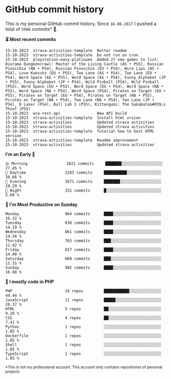 # GitHub commit history
This is my personal GitHub commit history. Since <!--START_SECTION:first-commit-date-->`16-06-2017`<!--END_SECTION:first-commit-date--> I pushed a total of <!--START_SECTION:total-commit-count-->`5906`<!--END_SECTION:total-commit-count--> commits* 🎉.

<!--START_SECTION:most-recent-commits-->
**⏳ Most recent commits**
                                        
```text
15-10-2023  strava-activities-template  Better readme
15-10-2023  strava-activities-template  Do not run on cron
15-10-2023  playstation-easy-platinums  Added 27 new games to list: Diorama Dungeoncrawl: Master of the Living Castle (AS • PS5), Russian Pinocchio (NA • PS4), Russian Pinocchio (EU • PS4), Wire Lips (AS • PS4), Love Kuesuto (EU • PS5), Two Lane (AS • PS4), Two Lane (EU • PS4), Word Space (AS • PS5), Word Space (AS • PS4), Funny Alphabet (JP • PS5), Funny Alphabet (JP • PS4), Wild Pinball (PS4), Wild Pinball (PS5), Word Space (EU • PS5), Word Space (EU • PS4), Word Space (NA • PS5), Word Space (NA • PS4), Word Space (PS4), Pirates on Target (EU • PS5), Pirates on Target (EU • PS4), Pirates on Target (NA • PS5), Pirates on Target (NA • PS4), Two Lane (NA • PS4), Two Lane (JP • PS4), D Laser (PS4), Ball Lab 2 (PS5), Kittengumi: The Sakabato&#039;s Thief (PS5)
15-10-2023  wca-rest-api                New API build
15-10-2023  strava-activities-template  Install html vrsion
15-10-2023  strava-activities           Updated strava activities
15-10-2023  strava-activities           Updated strava activities
15-10-2023  strava-activities-template  Tutorial how to host HTML version
15-10-2023  strava-activities-template  Readme improvement
15-10-2023  strava-activities           Updated strava activities
```
<!--END_SECTION:most-recent-commits-->  

<!--START_SECTION:commits-per-day-time-->
**I&#039;m an Early 🐤**

```text
🌞 Morning                 1621 commits     ███████░░░░░░░░░░░░░░░░░░   27.45 %
🌆 Daytime                 2283 commits     ██████████░░░░░░░░░░░░░░░   38.66 %
🌃 Evening                 1671 commits     ███████░░░░░░░░░░░░░░░░░░   28.29 %
🌙 Night                   331 commits      █░░░░░░░░░░░░░░░░░░░░░░░░   5.60 %
```
<!--END_SECTION:commits-per-day-time-->  

<!--START_SECTION:commits-per-weekday-->
**📅 I&#039;m Most Productive on Sunday**

```text
Monday                    964 commits      ████░░░░░░░░░░░░░░░░░░░░░   16.32 %
Tuesday                   838 commits      ████░░░░░░░░░░░░░░░░░░░░░   14.19 %
Wednesday                 861 commits      ████░░░░░░░░░░░░░░░░░░░░░   14.58 %
Thursday                  763 commits      ███░░░░░░░░░░░░░░░░░░░░░░   12.92 %
Friday                    827 commits      ████░░░░░░░░░░░░░░░░░░░░░   14.00 %
Saturday                  668 commits      ███░░░░░░░░░░░░░░░░░░░░░░   11.31 %
Sunday                    985 commits      ████░░░░░░░░░░░░░░░░░░░░░   16.68 %
```
<!--END_SECTION:commits-per-weekday-->  

<!--START_SECTION:repos-per-language-->
**💬 I mostly code in PHP**

```text
PHP                       24 repos         ███████████░░░░░░░░░░░░░░   44.44 %
JavaScript                11 repos         █████░░░░░░░░░░░░░░░░░░░░   20.37 %
HTML                      5 repos          ██░░░░░░░░░░░░░░░░░░░░░░░   9.26 %
CSS                       4 repos          ██░░░░░░░░░░░░░░░░░░░░░░░   7.41 %
Python                    1 repos          ░░░░░░░░░░░░░░░░░░░░░░░░░   1.85 %
Dockerfile                1 repos          ░░░░░░░░░░░░░░░░░░░░░░░░░   1.85 %
Shell                     1 repos          ░░░░░░░░░░░░░░░░░░░░░░░░░   1.85 %
TypeScript                1 repos          ░░░░░░░░░░░░░░░░░░░░░░░░░   1.85 %
```
<!--END_SECTION:repos-per-language-->  

<sub>*This is not my professional account. This account only contains repositories of personal projects</sub>
